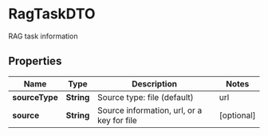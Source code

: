 

# RagTaskDTO

RAG task information

## Properties

| Name | Type | Description | Notes |
|------------ | ------------- | ------------- | -------------|
|**sourceType** | **String** | Source type: file (default) | url |  [optional] |
|**source** | **String** | Source information, url, or a key for file |  [optional] |



